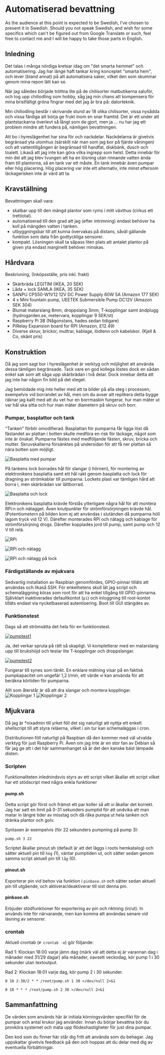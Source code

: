 # Automatiserad bevattning

As the audience at this point is expected to be Swedish, I've chosen to present it in Swedish.
Should you not speak Swedish, and wish for some specifics which can't be figured out from Google Translate or such, feel free to contact me and I will be happy to take those parts in English.

## Inledning 
Det talas i många nördiga kretsar idag om "det smarta hemmet" och automatisering.
Jag har länge haft tankar kring konceptet "smarta hem", och lever (bland annat) på att automatisera saker, vilket den som skummar genom mina repon lätt kan se.

När jag således började tröttna lite på de chilisorter matbutikerna saluför, och tog upp chiliodling som hobby, såg jag min chans att kompensera för mina bristfälligt gröna fingrar med det jag är bra på: datorteknik.

Min chiliodling består i skrivande stund av 18 olika chilisorter, vissa nysådda och vissa färdiga att börja ge frukt inom en snar framtid. Det är ett under att plantstackarna överlevt så långt som de gjort, men ja ... nu har jag ett problem mindre att fundera på, nämligen bevattningen.

Att bo i hyreslägenhet har sina för och nackdelar. Nackdelarna är givetvis begränsad yta utomhus (särskilt när man som jag bor på fjärde våningen)
och att vattentillgången är begränsad till handfat, diskbänk, dusch och toalett. Likaså att jag inte kan göra vilka ingrepp som helst.
Detta innebär för min del att jag blev tvungen att ha en lösning utan rinnande vatten ända fram till plantorna, så en tank var ett måste. 
En tank innebär även pumpar eller hög placering. Hög placering var inte ett alternativ, inte minst eftersom läckagerisken inte är värd att ta.

## Kravställning
Bevattningen skall vara:
- skalbar upp till den mängd plantor som ryms i mitt växthus (cirkus ett trettiotal).
- automatiserad till den grad att jag (efter intrimning) endast behöver ha koll på mängden vatten i tanken.
- utbyggningsbar till att kunna övervakas på distans, såväl gällande funktion som data från godtyckliga sensorer.
- kompakt. Lösningen skall ta såpass liten plats att antalet plantor på given yta endast marginellt behöver minskas.

## Hårdvara
Beskrivning, (Inköpsställe, pris inkl. frakt)
- Skärbräda LEGITIM (IKEA, 20 SEK)
- Låda + lock SAMLA (IKEA, 35 SEK)
- SANPU CPS50-W1V12 12V DC Power Supply 60W 5A (Amazon 177 SEK)
- 4 x Mini fountain pump, UEETEK Submersible Pump DC12V (Amazon SEK 304)
- Blumat matarslang 8mm, droppslang 3mm, T-kopplingar samt ändplugg (hydrogarden.se, metervara, kopplingar 9 SEK/st)
- Raspberry Pi 3B (Någonstans, hades sedan tidigare)
- PiRelay Expansion board for RPI (Amazon, £12.49)
- Diverse skruv, brickor, muttrar, kablage, lödtenn och kabelskor. (Kjell & Co, okänt pris)

## Konstruktion
Då jag som sagt bor i hyreslägenhet är verktyg och möjlighet att använda dessa tämligen begränsade. Tack vare en god kollega löstes dock en sådan enkel sak som att såga upp skärbrädan i två delar. 
Dock innebar detta att jag inte har någon fin bild på det steget.

Jag bemödade mig inte heller med att ta bilder på alla steg i processen, exempelvis vid borrandet av hål, men om du avser att replikera detta bygge räknar jag kallt med att du vet hur en borrmaskin fungerar,
hur man mäter ut var hål ska sitta och hur man mäter diametern på skruv och borr.

### Pumpar, basplattor och tank
"Tanken" förblir omodifierad. Basplattan för pumparna får ligga löst då fästandet av plattan i botten skulle medföra en risk för läckage, något som inte är önskat.
Pumparna fästes med medföljande fästen, skruv, bricka och mutter. Skruvskallarna försänktes på undersidan för att få ner plattan så nära botten som möjligt.

![Basplatta med pumpar](/imgs/20190515_195812.jpg)

På tankens lock borrades hål för slangar (i hörnen), för montering av elektronikens basplatta samt ett hål rakt genom basplatta och lock för dragning av strömkablar till pumparna. Lockets plast var tämligen hård att borra i, men skärbrädan var lättborrad.

![Basplatta och lock](/imgs/20190515_202016.jpg)

Elektronikens basplatta krävde förstås ytterligare några hål för att montera RPi:n och nätagget. Även knutpunkter för strömförsörjningen krävde hål. (Potentiometern på bilden kom ej att användas i slutänden då pumparna höll lagom tryck vid 12 V). Därefter monterades RPi och nätagg och kablage för strömförsörjning drogs. Därefter kopplades jord till pump, samt pump och 12 V till relä.

![RPi](/imgs/20190515_203617.jpg)

![RPi och nätagg](/imgs/20190515_210640.jpg)

![RPi och nätagg på lock](/imgs/20190515_211540.jpg)

### Färdigställande av mjukvara
Sedvanlig installation av Raspbian genomfördes, GPIO-pinnar tilläts att användas och likaså SSH. 
För enkelhetens skull lät jag script och schemaläggning köras som root för att ha enkel tillgång till GPIO-pinnarna. 
Självklart inaktiverades defaultkontot (`pi`) och inloggning till root-kontot tilläts endast via nyckelbaserad autentisering.
Boot till GUI stängdes av.

### Funktionstest
Dags så att strömsätta det hela för en funktionstest.

[![pumptest1](https://img.youtube.com/vi/mDfbsn3C4h4/hqdefault.jpg)](https://youtu.be/mDfbsn3C4h4)

Ja, det verkar spruta på rätt så skapligt. Vi kompletterar med en matarslang upp till brukshöjd och testar lite T-kopplingar och droppslangar.

[![pumptest2](https://img.youtube.com/vi/GqwVUgUwg3w/hqdefault.jpg)](https://youtu.be/GqwVUgUwg3w)

Fungerar till synes som tänkt. En enklare mätning visar på en faktisk pumpkapacitet om ungefär 1,2 l/min, ett värde vi kan använda för att beräkna körtiden för pumparna.

Allt som återstår är då att dra slangar och montera kopplingar.
![Kopplingar 1](imgs/20190526_195435.jpg)
![Kopplingar 2](imgs/20190526_195516.jpg)

## Mjukvara
Då jag är \*nixadmin till yrket föll det sig naturligt att nyttja ett enkelt shellscript till att styra reläerna, vilket i sin tur kan schemaläggas i cron.

Distributionen föll naturligt på Raspbian då den kommer med väl utvalda verktyg för just Raspberry Pi. Även om jag inte är en stor fan av Debian så får jag ge att i det här sammanhanget så är det den kanske bäst lämpade disten.

### Scripten
Funktionaliteten inlednindsvis styrs av ett script vilket åkallar ett script vilket har ett stödscript med några enkla funktioner

#### pump.sh
Detta script gör först och främst ett par koller så att vi åkallar det korrekt. Jag har satt en limit på 0-31 sekunders pumptid för att undvika att man matar in längre tider av misstag och då råka pumpa ut hela tanken och dränka plantor och golv.

Syntaxen är exempelvis (för 22 sekunders pumpning på pump 3):

`pump.sh 3 22`

Scriptet åkallar pinout.sh (default är att det läggs i roots hemkatalog) och sätter aktuell pin till `hög` (1), väntar pumptiden ut, och sätter sedan genom samma script aktuell pin till `låg` (0).

#### pinout.sh
Exporterar pin vid behov via funktion i `pinbase.sh` och sätter sedan aktuell pin till utgående, och aktiverar/deaktiverar till sist denna pin.

#### pinbase.sh
Erbjuder stödfunktioner för exportering av pin och riktning (in/ut). In används inte för närvarande, men kan komma att användas senare vid läsning av sensorer.

### crontab
Aktuell crontab (`# crontab -e`) gör följande:

Rad 1: Klockan 18:00 varje jämn dag (märk väl att detta ej är varannan dag i månader med 31/29 dagar) alla månader, oavsett veckodag, kör pump 1 i 30 sekunder utan textoutput.

Rad 2: Klockan 18:01 varje dag, kör pump 2 i 30 sekunder.

`0 18 2-30/2 * * /root/pump.sh 1 30 >/dev/null 2>&1`

`0 18 * * * /root/pump.sh 2 30 >/dev/null 2>&1`

## Sammanfattning
De värden som används här är initiala körningsvärden specifikt för de pumpar och antal krukor jag använder. Innan du börjar bevattna bör du provköra systemet och mäta upp flödeshastigheter för just dina pumpar.

Den kod som du finner här står dig fritt att använda som du behagar. Jag uppskattar givetvis feedback på den och hoppas att du delar med dig av eventuella förbättringar.
